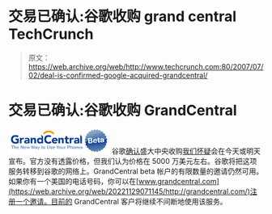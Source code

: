 # 交易已确认:谷歌收购 grand central TechCrunch

> 原文：<https://web.archive.org/web/http://www.techcrunch.com:80/2007/07/02/deal-is-confirmed-google-acquired-grandcentral/>

# 交易已确认:谷歌收购 GrandCentral

[![](img/a5d862544b220926c97ee6b6ba5f1fd4.png)](https://web.archive.org/web/20221129071145/http://www.grandcentral.com/) 谷歌[确认](https://web.archive.org/web/20221129071145/http://googleblog.blogspot.com/2007/07/all-aboard.html)盛大中央收购[我们怀疑](https://web.archive.org/web/20221129071145/http://www.beta.techcrunch.com/2007/07/02/google-should-announce-grandcentral-acquisition-today-or-tomorrow/)会在今天或明天宣布。官方没有透露价格，但我们认为价格在 5000 万美元左右。谷歌将把这项服务转移到谷歌的网络上。GrandCentral beta 帐户的有限数量的邀请仍然可用。如果你有一个美国的电话号码，你可以在[www.grandcentral.com](https://web.archive.org/web/20221129071145/http://grandcentral.com/)注册一个邀请。目前的 GrandCentral 客户将继续不间断地使用该服务。